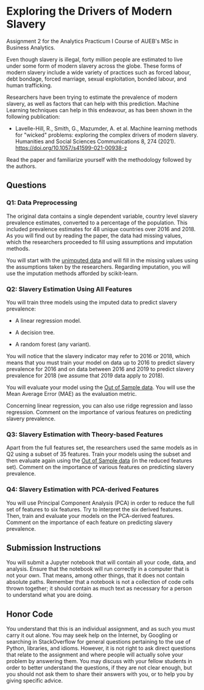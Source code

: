 # Exploring the Drivers of Modern Slavery

Assignment 2 for the Analytics Practicum I Course of AUEB's MSc in Business Analytics.

Even though slavery is illegal, forty million people are estimated to live under some form of modern slavery across the globe. These forms of modern slavery include a wide variety of practices such as forced labour, debt bondage, forced marriage, sexual exploitation, bonded labour, and human trafficking.

Researchers have been trying to estimate the prevalence of modern slavery, as well as factors that can help with this prediction. Machine Learning techniques can help in this endeavour, as has been shown in the following publication:

* Lavelle-Hill, R., Smith, G., Mazumder, A. et al. Machine learning methods for "wicked" problems: exploring the complex drivers of modern slavery. Humanities and Social Sciences Communications 8, 274 (2021). https://doi.org/10.1057/s41599-021-00938-z

Read the paper and familiarize yourself with the methodology followed by the authors.

## Questions
### Q1: Data Preprocessing

The original data contains a single dependent variable, country level slavery prevalence estimates, converted to a percentage of the population. This included prevalence estimates for 48 unique countries over 2016 and 2018. As you will find out by reading the paper, the data had missing values, which the researchers proceeded to fill using assumptions and imputation methods.

You will start with the [unimputed data](training.csv) and will fill in the missing values using the assumptions taken by the researchers. Regarding imputation, you will use the imputation methods afforded by scikit-learn.

### Q2: Slavery Estimation Using All Features

You will train three models using the imputed data to predict slavery prevalence:

* A linear regression model.

* A decision tree.

* A random forest (any variant).

You will notice that the slavery indicator may refer to 2016 or 2018, which means that you must train your model on data up to 2016 to predict slavery prevalence for 2016 and on data between 2016 and 2019 to predict slavery prevalence for 2018 (we assume that 2019 data apply to 2018).

You will evaluate your model using the [Out of Sample data](oos_data.csv). You will use the Mean Average Error (MAE) as the evaluation metric.

Concerning linear regression, you can also use ridge regression and lasso regression. Comment on the importance of various features on predicting slavery prevalence.

### Q3: Slavery Estimation with Theory-based Features

Apart from the full features set, the researchers used the same models as in Q2 using a subset of 35 features. Train your models using the subset and then evaluate again using the [Out of Sample data](oos_data.csv) (in the reduced features set). Comment on the importance of various features on predicting slavery prevalence.

### Q4: Slavery Estimation with PCA-derived Features

You will use Principal Component Analysis (PCA) in order to reduce the full set of features to six features. Try to interpret the six derived features. Then, train and evaluate your models on the PCA-derived features. Comment on the importance of each feature on predicting slavery prevalence.

## Submission Instructions

You will submit a Jupyter notebook that will contain all your code, data, and analysis. Ensure that the notebook will run correctly in a computer that is not your own. That means, among other things, that it does not contain absolute paths. Remember that a notebook is not a collection of code cells thrown together; it should contain as much text as necessary for a person to understand what you are doing.

## Honor Code

You understand that this is an individual assignment, and as such you must carry it out alone. You may seek help on the Internet, by Googling or searching in StackOverflow for general questions pertaining to the use of Python,  libraries, and idioms. However, it is not right to ask direct questions that relate to the assignment and where people will actually solve your problem by answering them. You may discuss with your fellow students in order to better understand the questions, if they are not clear enough, but you should not ask them to share their answers with you, or to help you by giving specific advice.
